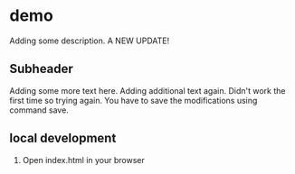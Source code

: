 # demo

Adding some description. A NEW UPDATE!


## Subheader

Adding some more text here. 
Adding additional text again. Didn't work the first time so trying again. You have to save the modifications using command save.


## local development

1. Open index.html in your browser